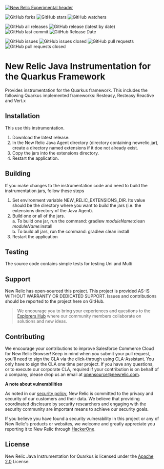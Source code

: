 [![New Relic Experimental header](https://github.com/newrelic/opensource-website/raw/master/src/images/categories/Experimental.png)](https://opensource.newrelic.com/oss-category/#new-relic-experimental)


![GitHub forks](https://img.shields.io/github/forks/newrelic-experimental/newrelic-java-quarkus?style=social)
![GitHub stars](https://img.shields.io/github/stars/newrelic-experimental/newrelic-java-quarkus?style=social)
![GitHub watchers](https://img.shields.io/github/watchers/newrelic-experimental/newrelic-java-quarkus?style=social)

![GitHub all releases](https://img.shields.io/github/downloads/newrelic-experimental/newrelic-java-quarkus/total)
![GitHub release (latest by date)](https://img.shields.io/github/v/release/newrelic-experimental/newrelic-java-quarkus)
![GitHub last commit](https://img.shields.io/github/last-commit/newrelic-experimental/newrelic-java-quarkus)
![GitHub Release Date](https://img.shields.io/github/release-date/newrelic-experimental/newrelic-java-quarkus)


![GitHub issues](https://img.shields.io/github/issues/newrelic-experimental/newrelic-java-quarkus)
![GitHub issues closed](https://img.shields.io/github/issues-closed/newrelic-experimental/newrelic-java-quarkus)
![GitHub pull requests](https://img.shields.io/github/issues-pr/newrelic-experimental/newrelic-java-quarkus)
![GitHub pull requests closed](https://img.shields.io/github/issues-pr-closed/newrelic-experimental/newrelic-java-quarkus) 


# New Relic Java Instrumentation for the Quarkus Framework

Provides instrumentation for the Quarkus framework.  This includes the following Quarkus implemented frameworks: Resteasy, Resteasy Reactive and Vert.x

## Installation

This use this instrumentation.   
1. Download the latest release.    
2. In the New Relic Java Agent directory (directory containing newrelic.jar), create a directory named extensions if it doe not already exist.   
3. Copy the jars into the extensions directory.   
4. Restart the application.  


## Building

If you make changes to the instrumentation code and need to build the instrumentation jars, follow these steps
1. Set environment variable NEW_RELIC_EXTENSIONS_DIR.  Its value should be the directory where you want to build the jars (i.e. the extensions directory of the Java Agent).   
2. Build one or all of the jars.   
a. To build one jar, run the command:  gradlew _moduleName_:clean  _moduleName_:install    
b. To build all jars, run the command: gradlew clean install
3. Restart the application

## Testing

The source code contains simple tests for testing Uni and Multi

## Support

New Relic has open-sourced this project. This project is provided AS-IS WITHOUT WARRANTY OR DEDICATED SUPPORT. Issues and contributions should be reported to the project here on GitHub.

>We encourage you to bring your experiences and questions to the [Explorers Hub](https://discuss.newrelic.com) where our community members collaborate on solutions and new ideas.

## Contributing

We encourage your contributions to improve Salesforce Commerce Cloud for New Relic Browser! Keep in mind when you submit your pull request, you'll need to sign the CLA via the click-through using CLA-Assistant. You only have to sign the CLA one time per project. If you have any questions, or to execute our corporate CLA, required if your contribution is on behalf of a company, please drop us an email at opensource@newrelic.com.

**A note about vulnerabilities**

As noted in our [security policy](../../security/policy), New Relic is committed to the privacy and security of our customers and their data. We believe that providing coordinated disclosure by security researchers and engaging with the security community are important means to achieve our security goals.

If you believe you have found a security vulnerability in this project or any of New Relic's products or websites, we welcome and greatly appreciate you reporting it to New Relic through [HackerOne](https://hackerone.com/newrelic).

## License

New Relic Java Instrumentation for Quarkus is licensed under the [Apache 2.0](http://apache.org/licenses/LICENSE-2.0.txt) License.
